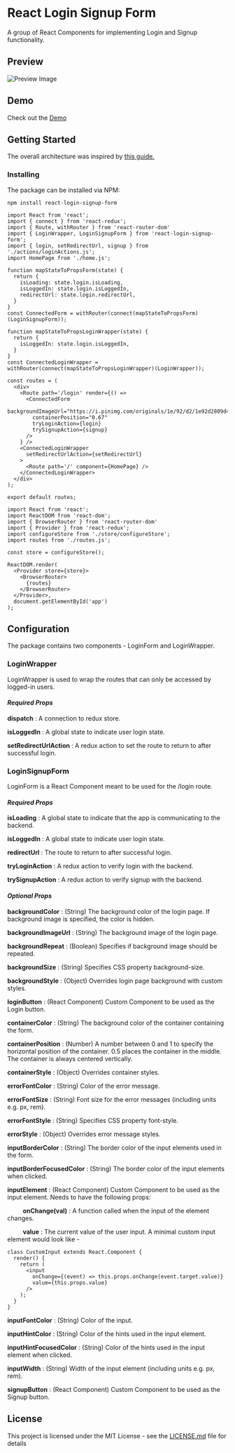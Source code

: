 # React Login Signup Form

A group of React Components for implementing Login and Signup functionality.

## Preview

![Preview Image](https://raw.githubusercontent.com/hassanaliaskari/ReactLoginSignupForm/master/docs/preview.png)

## Demo

Check out the [Demo](https://hassanaliaskari.github.io/ReactLoginSignupForm/)


## Getting Started
The overall architecture was inspired by [this guide.](https://medium.com/the-many/adding-login-and-authentication-sections-to-your-react-or-react-native-app-7767fd251bd1)

### Installing
The package can be installed via NPM:
```
npm install react-login-signup-form
```

```
import React from 'react';
import { connect } from 'react-redux';
import { Route, withRouter } from 'react-router-dom'
import { LoginWrapper, LoginSignupForm } from 'react-login-signup-form';
import { login, setRedirectUrl, signup } from './actions/loginActions.js';
import HomePage from './home.js';

function mapStateToPropsForm(state) {
  return {
    isLoading: state.login.isLoading,
    isLoggedIn: state.login.isLoggedIn,
    redirectUrl: state.login.redirectUrl,
  }
}
const ConnectedForm = withRouter(connect(mapStateToPropsForm)(LoginSignupForm));

function mapStateToPropsLoginWrapper(state) {
  return {
    isLoggedIn: state.login.isLoggedIn,
  }
}
const ConnectedLoginWrapper = withRouter(connect(mapStateToPropsLoginWrapper)(LoginWrapper));

const routes = (
  <div>
    <Route path='/login' render={() =>
      <ConnectedForm
        backgroundImageUrl="https://i.pinimg.com/originals/1e/92/d2/1e92d2809d44371f04cbc4d3d6ce22c1.jpg"
        containerPosition="0.67"
        tryLoginAction={login}
        trySignupAction={signup}
      />
    } />
    <ConnectedLoginWrapper
      setRedirectUrlAction={setRedirectUrl}
    >
      <Route path='/' component={HomePage} />
    </ConnectedLoginWrapper>
  </div>
);

export default routes;
```

```
import React from 'react';
import ReactDOM from 'react-dom';
import { BrowserRouter } from 'react-router-dom'
import { Provider } from 'react-redux';
import configureStore from './store/configureStore';
import routes from './routes.js';

const store = configureStore();

ReactDOM.render(
  <Provider store={store}>
    <BrowserRouter>
      {routes}
    </BrowserRouter>
  </Provider>,
  document.getElementById('app')
);
```

## Configuration

The package contains two components - LoginForm and LoginWrapper.

### LoginWrapper
LoginWrapper is used to wrap the routes that can only be accessed by logged-in users.

#### *Required Props*
**dispatch** : A connection to redux store.

**isLoggedIn** : A global state to indicate user login state.

**setRedirectUrlAction** : A redux action to set the route to return to after successful login.

### LoginSignupForm
LoginForm is a React Component meant to be used for the /login route.

#### *Required Props*
**isLoading** : A global state to indicate that the app is communicating to the backend.

**isLoggedIn** : A global state to indicate user login state.

**redirectUrl** : The route to return to after successful login.

**tryLoginAction** : A redux action to verify login with the backend.

**trySignupAction** : A redux action to verify signup with the backend.

#### *Optional Props*
**backgroundColor** : (String) The background color of the login page. If background image is specified, the color is hidden.

**backgroundImageUrl** : (String) The background image of the login page.

**backgroundRepeat** : (Boolean) Specifies if background image should be repeated.

**backgroundSize** : (String) Specifies CSS property background-size.

**backgroundStyle** : (Object) Overrides login page background with custom styles.

**loginButton** : (React Component) Custom Component to be used as the Login button.

**containerColor** : (String) The background color of the container containing the form.

**containerPosition** : (Number) A number between 0 and 1 to specify the horizontal position of the container. 0.5 places the container in the middle. The container is always centered vertically.

**containerStyle** : (Object) Overrides container styles.

**errorFontColor** : (String) Color of the error message.

**errorFontSize** : (String) Font size for the error messages (including units e.g. px, rem).

**errorFontStyle** : (String) Specifies CSS property font-style.

**errorStyle** : (Object) Overrides error message styles.

**inputBorderColor** : (String) The border color of the input elements used in the form.

**inputBorderFocusedColor** : (String) The border color of the input elements when clicked.

**inputElement** : (React Component) Custom Component to be used as the input element. Needs to have the following props:

&nbsp;&nbsp;&nbsp;&nbsp;&nbsp;&nbsp;&nbsp;&nbsp; **onChange(val)** : A function called when the input of the element changes.

&nbsp;&nbsp;&nbsp;&nbsp;&nbsp;&nbsp;&nbsp;&nbsp; **value** : The current value of the user input.
A minimal custom input element would look like -

```
class CustomInput extends React.Component {
  render() {
    return (
      <input
        onChange={(event) => this.props.onChange(event.target.value)}
        value={this.props.value}
      />
    );
  }
}
```

**inputFontColor** : (String) Color of the input.

**inputHintColor** : (String) Color of the hints used in the input element.

**inputHintFocusedColor** : (String) Color of the hints used in the input element when clicked.

**inputWidth** : (String) Width of the input element (including units e.g. px, rem).

**signupButton** : (React Component) Custom Component to be used as the Signup button.

## License

This project is licensed under the MIT License - see the [LICENSE.md](LICENSE.md) file for details
